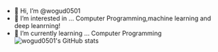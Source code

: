 - 👋 Hi, I’m @wogud0501
- 👀 I’m interested in ... Computer Programming,machine learning and deep leanrning!
- 🌱 I’m currently learning ... Computer Programming
![wogud0501's GitHub stats](https://github-readme-stats.vercel.app/apiwogud0501=wogud0501&show_icons=true&count_private=true&theme=cobalt)
